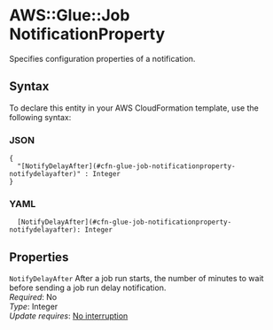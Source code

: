 # AWS::Glue::Job NotificationProperty<a name="aws-properties-glue-job-notificationproperty"></a>

Specifies configuration properties of a notification\.

## Syntax<a name="aws-properties-glue-job-notificationproperty-syntax"></a>

To declare this entity in your AWS CloudFormation template, use the following syntax:

### JSON<a name="aws-properties-glue-job-notificationproperty-syntax.json"></a>

```
{
  "[NotifyDelayAfter](#cfn-glue-job-notificationproperty-notifydelayafter)" : Integer
}
```

### YAML<a name="aws-properties-glue-job-notificationproperty-syntax.yaml"></a>

```
  [NotifyDelayAfter](#cfn-glue-job-notificationproperty-notifydelayafter): Integer
```

## Properties<a name="aws-properties-glue-job-notificationproperty-properties"></a>

`NotifyDelayAfter`  <a name="cfn-glue-job-notificationproperty-notifydelayafter"></a>
After a job run starts, the number of minutes to wait before sending a job run delay notification\.  
*Required*: No  
*Type*: Integer  
*Update requires*: [No interruption](https://docs.aws.amazon.com/AWSCloudFormation/latest/UserGuide/using-cfn-updating-stacks-update-behaviors.html#update-no-interrupt)